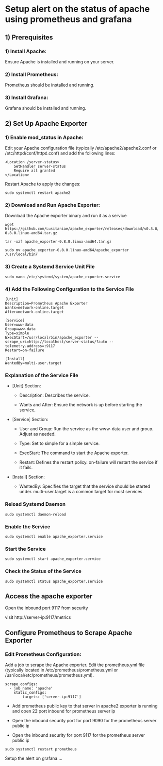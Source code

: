 # Setup alert on the status of apache using prometheus and grafana

## 1) Prerequisites
### 1) Install Apache:
Ensure Apache is installed and running on your server.

### 2) Install Prometheus:
Prometheus should be installed and running.

### 3) Install Grafana:

Grafana should be installed and running.

## 2) Set Up Apache Exporter

### 1) Enable mod_status in Apache:
Edit your Apache configuration file (typically /etc/apache2/apache2.conf or /etc/httpd/conf/httpd.conf) and add the following lines:

```
<Location /server-status>
    SetHandler server-status
    Require all granted
</Location>
```
Restart Apache to apply the changes:
```
sudo systemctl restart apache2
```
### 2) Download and Run Apache Exporter:
Download the Apache exporter binary and run it as a service
```
wget https://github.com/Lusitaniae/apache_exporter/releases/download/v0.8.0/apache_exporter-0.8.0.linux-amd64.tar.gz

tar -xzf apache_exporter-0.8.0.linux-amd64.tar.gz

sudo mv apache_exporter-0.8.0.linux-amd64/apache_exporter /usr/local/bin/
```
### 3) Create a Systemd Service Unit File

```
sudo nano /etc/systemd/system/apache_exporter.service
```

### 4) Add the Following Configuration to the Service File
```
[Unit]
Description=Prometheus Apache Exporter
Wants=network-online.target
After=network-online.target

[Service]
User=www-data
Group=www-data
Type=simple
ExecStart=/usr/local/bin/apache_exporter --scrape_uri=http://localhost/server-status/?auto --telemetry.address=:9117
Restart=on-failure

[Install]
WantedBy=multi-user.target

```

### Explanation of the Service File
- [Unit] Section:
  
  - Description: Describes the service.

  - Wants and After: Ensure the network is up before starting the service.
- [Service] Section:
 
   - User and Group: Run the service as the www-data user and group. Adjust as needed.
   
   -  Type: Set to simple for a simple service.

  -  ExecStart: The command to start the Apache exporter.
   
  - Restart: Defines the restart policy. on-failure will restart the service if it fails.

- [Install] Section:
     - WantedBy: Specifies the target that the service should be started under. multi-user.target is a common target for most services.

### Reload Systemd Daemon
```
sudo systemctl daemon-reload
```
### Enable the Service
```
sudo systemctl enable apache_exporter.service
```
### Start the Service
```
sudo systemctl start apache_exporter.service
```

### Check the Status of the Service
```
sudo systemctl status apache_exporter.service
```

## Access the apache exporter

Open the inbound port 9117 from security

visit http://server-ip:9117/metrics

##  Configure Prometheus to Scrape Apache Exporter

### Edit Prometheus Configuration:
Add a job to scrape the Apache exporter. Edit the prometheus.yml file (typically located in /etc/prometheus/prometheus.yml or /usr/local/etc/prometheus/prometheus.yml).
```
scrape_configs:
  - job_name: 'apache'
    static_configs:
      - targets: ['server-ip:9117'] 

```

- Add prometheus public key to that server in apache2 exporter is running and open 22 port inbound for prometheus server ip

- Open the inbound security port for port 9090 for the prometheus server public ip

- Open the inbound security for port 9117 for the prometheus server public ip

```
sudo systemctl restart prometheus
```
Setup the alert on grafana....


